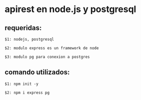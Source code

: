 # apirest en node.js y postgresql

## requeridas:
```
$1: nodejs, postgresql 
```
```
$2: modulo express es un framework de node
```
```
$3: modulo pg para conexion a postgres
```

## comando utilizados:
```
$1: npm init -y
```
```
$2: npm i express pg
```
